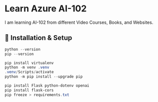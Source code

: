 # Learn Azure AI-102

I am learning AI-102 from different Video Courses, Books, and Websites.

## 🔹 Installation & Setup

```powershell
python --version
pip --version

pip install virtualenv
python -m venv .venv
.venv/Scripts/activate
python -m pip install --upgrade pip

pip install Flask python-dotenv openai
pip install flask-cors
pip freeze > requirements.txt
```
